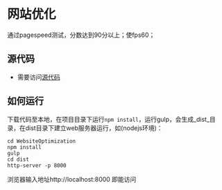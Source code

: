 # 网站优化

通过pagespeed测试，分数达到90分以上；使fps60；

## 源代码

- 需要访问[源代码](https://github.com/chanyhot/WebsiteOptimization)

## 如何运行

下载代码至本地，在项目目录下运行`npm install`，运行gulp，会生成_dist_目录，在dist目录下建立web服务器运行，如(nodejs环境)：

```
cd WebsiteOptimization
npm install
gulp
cd dist
http-server -p 8000
```
浏览器输入地址http://localhost:8000 即能访问